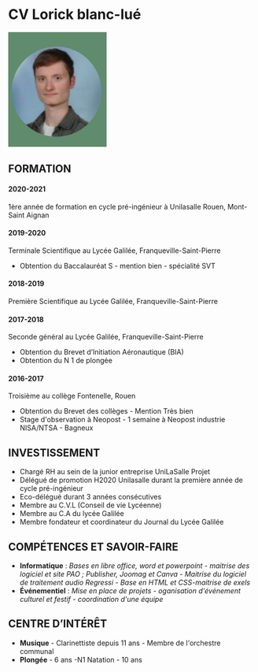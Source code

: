 # **CV** Lorick blanc-lué

![LB.](lb.png "LB.")

## **FORMATION**

#### 2020-2021
1ère année de formation en cycle pré-ingénieur à Unilasalle Rouen, Mont-Saint Aignan
#### 2019-2020 
Terminale Scientifique au Lycée Galilée,
Franqueville-Saint-Pierre
* Obtention du Baccalauréat S - mention bien - spécialité SVT
#### 2018-2019
Première Scientifique au Lycée Galilée,
Franqueville-Saint-Pierre
#### 2017-2018 
Seconde général au Lycée Galilée,
Franqueville-Saint-Pierre
* Obtention du Brevet d’Initiation Aéronautique (BIA)
* Obtention du N 1 de plongée
#### 2016-2017 
Troisième au collège Fontenelle, Rouen
* Obtention du Brevet des collèges - Mention Très bien
* Stage d'observation à Neopost - 1 semaine à Neopost industrie NISA/NTSA - Bagneux

## **INVESTISSEMENT**

* Chargé RH au sein de la junior entreprise UniLaSalle Projet
* Délégué de promotion H2020 Unilasalle durant la première année de cycle pré-ingénieur
* Eco-délégué durant 3 années consécutives
* Membre au C.V.L (Conseil de vie Lycéenne)
* Membre au C.A du lycée Galilée
* Membre fondateur et coordinateur du Journal du Lycée Galilée

## **COMPÉTENCES ET SAVOIR-FAIRE**
* **Informatique** : _Bases en libre office, word et
powerpoint - maitrise des logiciel et site PAO ;
Publisher, Joomag et Canva - Maitrise du
logiciel de traitement audio Regressi - Base en
HTML et CSS-maitrise de exels_
* **Événementiel** : _Mise en place de projets -
oganisation d'événement culturel et festif -
coordination d'une équipe_

## **CENTRE D’INTÉRÊT**
* **Musique** - Clarinettiste depuis 11 ans - Membre
de l'orchestre communal
* **Plongée** - 6 ans -N1
Natation - 10 ans
